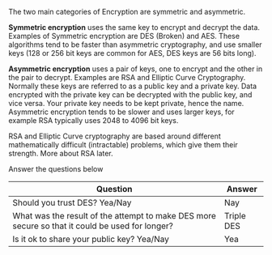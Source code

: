 The two main categories of Encryption are symmetric and asymmetric.

**Symmetric encryption** uses the same key to encrypt and decrypt the data. Examples of Symmetric encryption are DES (Broken) and AES. These algorithms tend to be faster than asymmetric cryptography, and use smaller keys (128 or 256 bit keys are common for AES, DES keys are 56 bits long).

**Asymmetric encryption** uses a pair of keys, one to encrypt and the other in the pair to decrypt. Examples are RSA and Elliptic Curve Cryptography. Normally these keys are referred to as a public key and a private key. Data encrypted with the private key can be decrypted with the public key, and vice versa. Your private key needs to be kept private, hence the name. Asymmetric encryption tends to be slower and uses larger keys, for example RSA typically uses 2048 to 4096 bit keys.

RSA and Elliptic Curve cryptography are based around different mathematically difficult (intractable) problems, which give them their strength. More about RSA later.

Answer the questions below


| Question                                                                                        | Answer     |
| ----------------------------------------------------------------------------------------------- | ---------- |
| Should you trust DES? Yea/Nay                                                                   | Nay        |
| What was the result of the attempt to make DES more secure so that it could be used for longer? | Triple DES |
| Is it ok to share your public key? Yea/Nay                                                      | Yea        |
